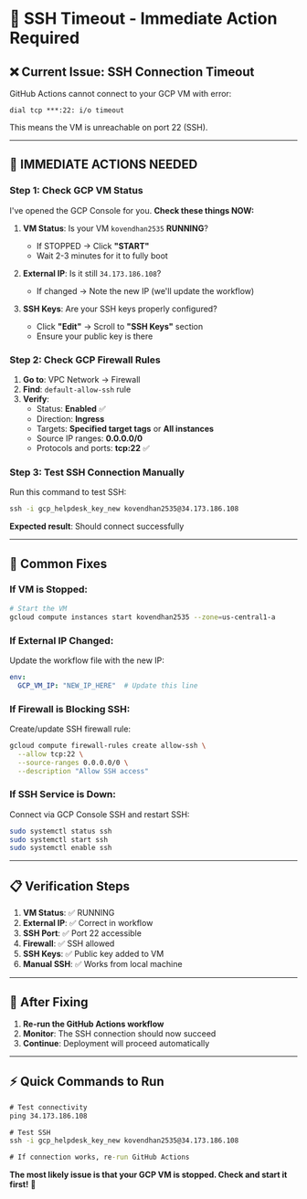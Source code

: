 # 🚨 SSH Timeout - Immediate Action Required

## ❌ Current Issue: SSH Connection Timeout

GitHub Actions cannot connect to your GCP VM with error:
```
dial tcp ***:22: i/o timeout
```

This means the VM is unreachable on port 22 (SSH).

---

## 🔧 **IMMEDIATE ACTIONS NEEDED**

### **Step 1: Check GCP VM Status**
I've opened the GCP Console for you. **Check these things NOW:**

1. **VM Status**: Is your VM `kovendhan2535` **RUNNING**?
   - If STOPPED → Click **"START"**
   - Wait 2-3 minutes for it to fully boot

2. **External IP**: Is it still `34.173.186.108`?
   - If changed → Note the new IP (we'll update the workflow)

3. **SSH Keys**: Are your SSH keys properly configured?
   - Click **"Edit"** → Scroll to **"SSH Keys"** section
   - Ensure your public key is there

### **Step 2: Check GCP Firewall Rules**
1. **Go to**: VPC Network → Firewall
2. **Find**: `default-allow-ssh` rule
3. **Verify**: 
   - Status: **Enabled** ✅
   - Direction: **Ingress**
   - Targets: **Specified target tags** or **All instances**
   - Source IP ranges: **0.0.0.0/0**
   - Protocols and ports: **tcp:22** ✅

### **Step 3: Test SSH Connection Manually**
Run this command to test SSH:
```cmd
ssh -i gcp_helpdesk_key_new kovendhan2535@34.173.186.108
```

**Expected result**: Should connect successfully

---

## 🔧 **Common Fixes**

### **If VM is Stopped:**
```bash
# Start the VM
gcloud compute instances start kovendhan2535 --zone=us-central1-a
```

### **If External IP Changed:**
Update the workflow file with the new IP:
```yaml
env:
  GCP_VM_IP: "NEW_IP_HERE"  # Update this line
```

### **If Firewall is Blocking SSH:**
Create/update SSH firewall rule:
```bash
gcloud compute firewall-rules create allow-ssh \
  --allow tcp:22 \
  --source-ranges 0.0.0.0/0 \
  --description "Allow SSH access"
```

### **If SSH Service is Down:**
Connect via GCP Console SSH and restart SSH:
```bash
sudo systemctl status ssh
sudo systemctl start ssh
sudo systemctl enable ssh
```

---

## 📋 **Verification Steps**

1. **VM Status**: ✅ RUNNING
2. **External IP**: ✅ Correct in workflow
3. **SSH Port**: ✅ Port 22 accessible
4. **Firewall**: ✅ SSH allowed
5. **SSH Keys**: ✅ Public key added to VM
6. **Manual SSH**: ✅ Works from local machine

---

## 🚀 **After Fixing**

1. **Re-run the GitHub Actions workflow**
2. **Monitor**: The SSH connection should now succeed
3. **Continue**: Deployment will proceed automatically

---

## ⚡ **Quick Commands to Run**

```cmd
# Test connectivity
ping 34.173.186.108

# Test SSH
ssh -i gcp_helpdesk_key_new kovendhan2535@34.173.186.108

# If connection works, re-run GitHub Actions
```

**The most likely issue is that your GCP VM is stopped. Check and start it first!** 🚀

